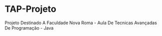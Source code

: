# TAP-Projeto
Projeto Destinado A Faculdade Nova Roma - Aula De Tecnicas Avançadas De Programação - Java
